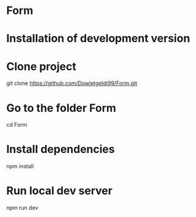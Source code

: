 # Form

# Installation of development version

# Clone project
git clone https://github.com/Dowletgeldi99/Form.git

# Go to the folder Form
cd Form

# Install dependencies
npm install

# Run local dev server
npm run dev
